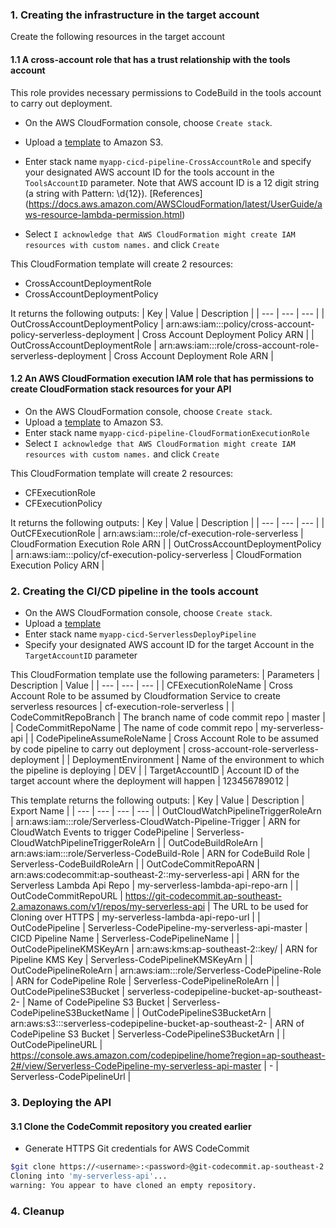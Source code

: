 ### 1. Creating the infrastructure in the target account
Create the following resources in the target account
#### 1.1 A cross-account role that has a trust relationship with the tools account
This role provides necessary permissions to CodeBuild in the tools account to carry out deployment.

- On the AWS CloudFormation console, choose `Create stack`.
- Upload a [template](https://github.com/awslabs/serverless-api-cross-account-cicd/blob/master/cloudformation/target-account/cf-CrossAccountRole.yml) to Amazon S3.
- Enter stack name `myapp-cicd-pipeline-CrossAccountRole` and specify your designated AWS account ID for the tools account in the `ToolsAccountID` parameter.
Note that AWS account ID is a 12 digit string (a string with Pattern: \d{12}). [References] (https://docs.aws.amazon.com/AWSCloudFormation/latest/UserGuide/aws-resource-lambda-permission.html)

- Select `I acknowledge that AWS CloudFormation might create IAM resources with custom names.` and click `Create`

This CloudFormation template will create 2 resources:
- CrossAccountDeploymentRole
- CrossAccountDeploymentPolicy

It returns the following outputs:
| Key | Value | Description |
| --- | --- | --- |
| OutCrossAccountDeploymentPolicy | arn:aws:iam::<TargetAccountID>:policy/cross-account-policy-serverless-deployment | Cross Account Deployment Policy ARN | 
| OutCrossAccountDeploymentRole | arn:aws:iam::<TargetAccountID>:role/cross-account-role-serverless-deployment | Cross Account Deployment Role ARN |

#### 1.2 An AWS CloudFormation execution IAM role that has permissions to create CloudFormation stack resources for your API
- On the AWS CloudFormation console, choose `Create stack`.
- Upload a [template](https://github.com/awslabs/serverless-api-cross-account-cicd/blob/master/cloudformation/target-account/cf-CloudFormationExecutionRole.yml) to Amazon S3.
- Enter stack name `myapp-cicd-pipeline-CloudFormationExecutionRole`
- Select `I acknowledge that AWS CloudFormation might create IAM resources with custom names.` and click `Create`

This CloudFormation template will create 2 resources:
- CFExecutionRole
- CFExecutionPolicy

It returns the following outputs:
| Key | Value | Description |
| --- | --- | --- |
| OutCFExecutionRole | arn:aws:iam::<TargetAccountID>:role/cf-execution-role-serverless | CloudFormation Execution Role ARN |
| OutCrossAccountDeploymentPolicy | arn:aws:iam::<TargetAccountID>:policy/cf-execution-policy-serverless | CloudFormation Execution Policy ARN |

### 2. Creating the CI/CD pipeline in the tools account
- On the AWS CloudFormation console, choose `Create stack`.
- Upload a [template](https://github.com/awslabs/serverless-api-cross-account-cicd/blob/master/cloudformation/source-account/cf-ServerlessDeployPipeline.yml)
- Enter stack name `myapp-cicd-ServerlessDeployPipeline`
- Specify your designated AWS account ID for the target Account in the `TargetAccountID` parameter

This CloudFormation template use the following parameters:
| Parameters | Description | Value |
| --- | --- | --- |
| CFExecutionRoleName | Cross Account Role to be assumed by Cloudformation Service to create serverless resources | cf-execution-role-serverless |
| CodeCommitRepoBranch | The branch name of code commit repo | master |
| CodeCommitRepoName |  The name of code commit repo | my-serverless-api |
| CodePipelineAssumeRoleName | Cross Account Role to be assumed by code pipeline to carry out deployment | cross-account-role-serverless-deployment |
| DeploymentEnvironment | Name of the environment to which the pipeline is deploying | DEV |
| TargetAccountID | Account ID of the target account where the deployment will happen | 123456789012 |


This template returns the following outputs:
| Key | Value | Description | Export Name |
| --- | --- | --- | --- |
| OutCloudWatchPipelineTriggerRoleArn | arn:aws:iam::<ToolsAccountID>:role/Serverless-CloudWatch-Pipeline-Trigger | ARN for CloudWatch Events to trigger CodePipeline | Serverless-CloudWatchPipelineTriggerRoleArn |
| OutCodeBuildRoleArn | arn:aws:iam::<ToolsAccountID>:role/Serverless-CodeBuild-Role | ARN for CodeBuild Role | Serverless-CodeBuildRoleArn |
| OutCodeCommitRepoARN | arn:aws:codecommit:ap-southeast-2:<ToolsAccountID>:my-serverless-api | ARN for the Serverless Lambda Api Repo | my-serverless-lambda-api-repo-arn |
| OutCodeCommitRepoURL | https://git-codecommit.ap-southeast-2.amazonaws.com/v1/repos/my-serverless-api | The URL to be used for Cloning over HTTPS | my-serverless-lambda-api-repo-url |
| OutCodePipeline | Serverless-CodePipeline-my-serverless-api-master | CICD Pipeline Name | Serverless-CodePipelineName |
| OutCodePipelineKMSKeyArn | arn:aws:kms:ap-southeast-2:<ToolsAccountID>:key/<KeyID> | ARN for Pipeline KMS Key | Serverless-CodePipelineKMSKeyArn |
| OutCodePipelineRoleArn | arn:aws:iam::<ToolsAccountID>:role/Serverless-CodePipeline-Role | ARN for CodePipeline Role | Serverless-CodePipelineRoleArn |
| OutCodePipelineS3Bucket | serverless-codepipeline-bucket-ap-southeast-2-<ToolsAccountID> | Name of CodePipeline S3 Bucket | Serverless-CodePipelineS3BucketName |
| OutCodePipelineS3BucketArn | arn:aws:s3:::serverless-codepipeline-bucket-ap-southeast-2-<ToolsAccountID> | ARN of CodePipeline S3 Bucket | Serverless-CodePipelineS3BucketArn |
| OutCodePipelineURL | https://console.aws.amazon.com/codepipeline/home?region=ap-southeast-2#/view/Serverless-CodePipeline-my-serverless-api-master | - | Serverless-CodePipelineUrl |
  
### 3. Deploying the API

#### 3.1  Clone the CodeCommit repository you created earlier
- Generate HTTPS Git credentials for AWS CodeCommit
```bash
$git clone https://<username>:<password>@git-codecommit.ap-southeast-2.amazonaws.com/v1/repos/my-serverless-api
Cloning into 'my-serverless-api'...
warning: You appear to have cloned an empty repository.

```

### 4. Cleanup
